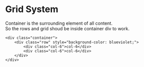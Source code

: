 # Grid System

Container is the surrounding element of all content.        
So the rows and grid shoud be inside container div to work. 

    <div class="container">
        <div class="row" style="background-color: blueviolet;">
            <div class="col-6">col-6</div>
            <div class="col-6">col-6</div>
        </div>
    </div>
    
    


